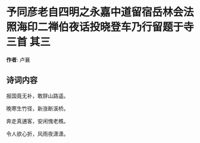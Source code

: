 # 予同彦老自四明之永嘉中道留宿岳林会法照海印二禅伯夜话投晓登车乃行留题于寺三首  其三

**作者**: 卢襄

## 诗词内容

报国竟无补，敢辞山路遥。

晚寒生竹径，新涨断溪桥。

奔走真逋客，安闲愧老樵。

令人欲心折，风雨夜潇潇。

